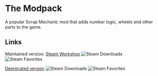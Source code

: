 # The Modpack
A popular Scrap Mechanic mod that adds number logic, wheels and other parts to the game.

## Links
Maintained version: [Steam Workshop](https://steamcommunity.com/sharedfiles/filedetails/?id=2448492759)
![Steam Downloads](https://img.shields.io/steam/downloads/2448492759)
![Steam Favorites](https://img.shields.io/steam/favorites/2448492759)

[Deprecated version](https://steamcommunity.com/sharedfiles/filedetails/?id=881254777)
![Steam Downloads](https://img.shields.io/steam/downloads/881254777)
![Steam Favorites](https://img.shields.io/steam/favorites/881254777)
